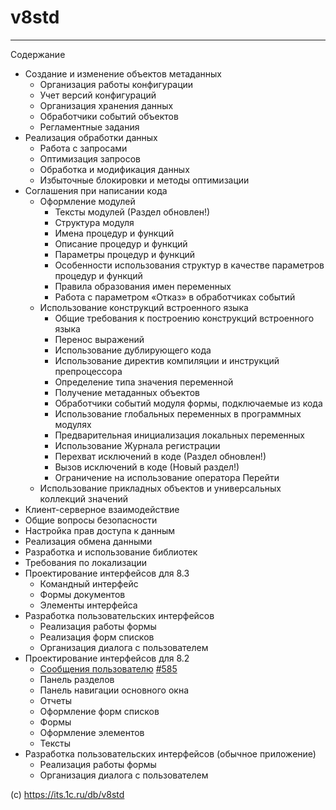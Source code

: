 # v8std
---------------------------------------------
Содержание

* Создание и изменение объектов метаданных
    * Организация работы конфигурации
    * Учет версий конфигураций
    * Организация хранения данных
    * Обработчики событий объектов
    * Регламентные задания
* Реализация обработки данных
    * Работа с запросами
    * Оптимизация запросов
    * Обработка и модификация данных
    * Избыточные блокировки и методы оптимизации
* Соглашения при написании кода
    * Оформление модулей
        * Тексты модулей (Раздел обновлен!)
        * Структура модуля
        * Имена процедур и функций
        * Описание процедур и функций
        * Параметры процедур и функций
        * Особенности использования структур в качестве параметров процедур и функций
        * Правила образования имен переменных
        * Работа с параметром «Отказ» в обработчиках событий
    * Использование конструкций встроенного языка
        * Общие требования к построению конструкций встроенного языка
        * Перенос выражений
        * Использование дублирующего кода
        * Использование директив компиляции и инструкций препроцессора
        * Определение типа значения переменной
        * Получение метаданных объектов
        * Обработчики событий модуля формы, подключаемые из кода
        * Использование глобальных переменных в программных модулях
        * Предварительная инициализация локальных переменных
        * Использование Журнала регистрации
        * Перехват исключений в коде (Раздел обновлен!)
        * Вызов исключений в коде (Новый раздел!)
        * Ограничение на использование оператора Перейти
    * Использование прикладных объектов и универсальных коллекций значений
* Клиент-серверное взаимодействие
* Общие вопросы безопасности
* Настройка прав доступа к данным
* Реализация обмена данными
* Разработка и использование библиотек
* Требования по локализации
* Проектирование интерфейсов для 8.3
    * Командный интерфейс
    * Формы документов
    * Элементы интерфейса
* Разработка пользовательских интерфейсов
    * Реализация работы формы
    * Реализация форм списков
    * Организация диалога с пользователем
* Проектирование интерфейсов для 8.2
    * [Сообщения пользователю](/585.md) [#585](https://its.1c.ru/db/v8std/content/585/hdoc)
    * Панель разделов
    * Панель навигации основного окна
    * Отчеты
    * Оформление форм списков
    * Формы
    * Оформление элементов
    * Тексты
* Разработка пользовательских интерфейсов (обычное приложение)
    * Реализация работы формы
    * Организация диалога с пользователем


(с) https://its.1c.ru/db/v8std
